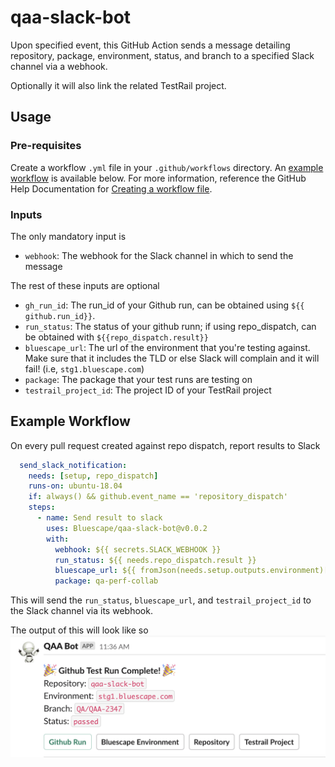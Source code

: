 # qaa-slack-bot
Upon specified event, this GitHub Action sends a message detailing repository, package, environment, status, and branch to a specified Slack channel via a webhook.

Optionally it will also link the related TestRail project. 

## Usage
### Pre-requisites
Create a workflow `.yml` file in your `.github/workflows` directory. An [example workflow](https://github.com/Bluescape/qaa-slack-bot/blob/develop/.github/workflows/qaa_slack_bot.yml) is available below. For more information, reference the GitHub Help Documentation for [Creating a workflow file](https://help.github.com/en/articles/configuring-a-workflow#creating-a-workflow-file).

### Inputs
The only mandatory input is
- `webhook`: The webhook for the Slack channel in which to send the message


The rest of these inputs are optional 
- `gh_run_id`: The run_id of your Github run, can be obtained using `${{ github.run_id}}`. 
- `run_status`: The status of your github runn; if using repo_dispatch, can be obtained with `${{repo_dispatch.result}}`
- `bluescape_url`: The url of the environment that you're testing against. Make sure that it includes the TLD or else Slack will complain and it will fail! (i.e, `stg1.bluescape.com`)
- `package`: The package that your test runs are testing on 
- `testrail_project_id`: The project ID of your TestRail project

## Example Workflow
On every pull request created against repo dispatch, report results to Slack
```yaml
  send_slack_notification:
    needs: [setup, repo_dispatch]
    runs-on: ubuntu-18.04
    if: always() && github.event_name == 'repository_dispatch'
    steps: 
      - name: Send result to slack 
        uses: Bluescape/qaa-slack-bot@v0.0.2
        with: 
          webhook: ${{ secrets.SLACK_WEBHOOK }}
          run_status: ${{ needs.repo_dispatch.result }}
          bluescape_url: ${{ fromJson(needs.setup.outputs.environment)[0] }}
          package: qa-perf-collab 
```
This will send the `run_status`, `bluescape_url`, and `testrail_project_id` to the Slack channel via its webhook. 

The output of this will look like so
![Example image](example_output.png)
